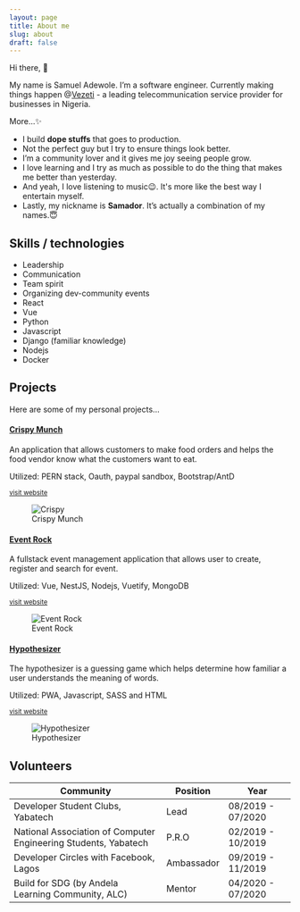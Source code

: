 ```yaml
---
layout: page
title: About me
slug: about
draft: false
---
```


Hi there, 👋

My name is Samuel Adewole. I’m a software engineer. Currently making things happen @[Vezeti](https://vezeti.net) - a leading telecommunication service provider for businesses in Nigeria.

More...✨

- I build **dope stuffs** that goes to production.
- Not the perfect guy but I try to ensure things look better.
- I’m a community lover and it gives me joy seeing people grow.
- I love learning and I try as much as possible to do the thing that makes me better than yesterday.
- And yeah, I love listening to music😉. It's more like the best way I entertain myself.
- Lastly, my nickname is **Samador**. It’s actually a combination of my names.😇

## Skills / technologies

- Leadership
- Communication
- Team spirit
- Organizing dev-community events
- React
- Vue
- Python
- Javascript
- Django (familiar knowledge)
- Nodejs
- Docker

## Projects

Here are some of my personal projects...

<div class="lg:flex items-center mb-10">
    <div class="w-full lg:w-5/12 lg:mx-10">
        <h4><a href="https://crispy-munch-v2.herokuapp.com/" target="_blank">Crispy Munch</a></h4>
        <p>An application that allows customers to make food orders and helps the food vendor know what the customers want to eat.</p>
       <p> Utilized: PERN stack, Oauth, paypal sandbox, Bootstrap/AntD</p>
       <small class="italic"><a href="https://crispy-munch-v2.herokuapp.com/" target="_blank">visit website</a></small>
    </div>
    <figure style="max-width: 240px" class="mt-5">
        <img src="/media/crispy.PNG" alt="Crispy">
        <figcaption>Crispy Munch</figcaption>
    </figure>
</div>

<div class="lg:flex items-center mb-10">
    <div class="w-full lg:w-5/12 lg:mx-10 order-2">
        <h4><a href="https://event-rock-v2.herokuapp.com/" target="_blank">Event Rock</a></h4>
        <p>A fullstack event management application that allows user to create, register and search for event.</p>
       <p> Utilized: Vue, NestJS, Nodejs, Vuetify, MongoDB</p>
       <small class="italic"><a href="https://event-rock-v2.herokuapp.com/" target="_blank">visit website</a></small>
    </div>
    <figure style="max-width: 240px" class="mt-5 order-1">
        <img src="/media/event-rock.PNG" alt="Event Rock">
        <figcaption>Event Rock</figcaption>
    </figure>
</div>

<div class="lg:flex items-center mb-10">
    <div class="w-full lg:w-5/12 lg:mx-10">
        <h4><a href="https://hypothesizer.netlify.app/" target="_blank">Hypothesizer</a></h4>
        <p>The hypothesizer is a guessing game which helps determine how familiar a user understands the meaning of words.</p>
       <p> Utilized: PWA, Javascript, SASS and HTML</p>
       <small class="italic"><a href="https://hypothesizer.netlify.app/" target="_blank">visit website</a></small>
    </div>
    <figure style="max-width: 240px" class="mt-5">
        <img src="/media/hypothesizer.PNG" alt="Hypothesizer">
        <figcaption>Hypothesizer</figcaption>
    </figure>
</div>

## Volunteers

| Community                                                       | Position   | Year              |
| --------------------------------------------------------------- | ---------- | ----------------- |
| Developer Student Clubs, Yabatech                               | Lead       | 08/2019 - 07/2020 |
| National Association of Computer Engineering Students, Yabatech | P.R.O      | 02/2019 - 10/2019 |
| Developer Circles with Facebook, Lagos                          | Ambassador | 09/2019 - 11/2019 |
| Build for SDG (by Andela Learning Community, ALC)               | Mentor     | 04/2020 - 07/2020 |
